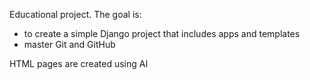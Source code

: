 Educational project. The goal is: 
  * to create a simple Django project that includes apps and templates
  * master Git and GitHub

HTML pages are created using AI
